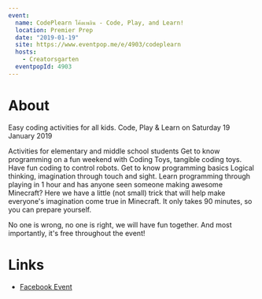 ```yaml
---
event:
  name: CodePlearn โค้ดเพลิน - Code, Play, and Learn!
  location: Premier Prep
  date: "2019-01-19"
  site: https://www.eventpop.me/e/4903/codeplearn
  hosts:
    - Creatorsgarten
  eventpopId: 4903
---
```


# About

Easy coding activities for all kids.
Code, Play & Learn on Saturday 19 January 2019

Activities for elementary and middle school students Get to know programming on a fun weekend with Coding Toys, tangible coding toys. Have fun coding to control robots. Get to know programming basics Logical thinking, imagination through touch and sight. Learn programming through playing in 1 hour and has anyone seen someone making awesome Minecraft? Here we have a little (not small) trick that will help make everyone's imagination come true in Minecraft. It only takes 90 minutes, so you can prepare yourself.

No one is wrong, no one is right, we will have fun together. And most importantly, it's free throughout the event!

# Links

- [Facebook Event](https://www.facebook.com/events/369429557166010/)
